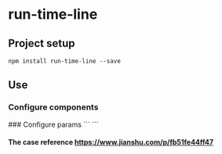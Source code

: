 # run-time-line

## Project setup
```
npm install run-time-line --save
```

## Use 

### Configure components
<template>
      <time-axis-auto
      :options="options"
      :dateTimes="dateTimeList"
      @getDateFun="getDateFun"
      :interval="interval"
    ></time-axis-auto>
</template>
### Configure params
```
<script>
export default {
  data() {
    return {
      date: '',
      options: {
        speed: 1, // 速度
        speedMax: 10 // 速度最大值
      },
      interval: 50, // 日期间的间隔
     dateTimeList:[]
    }
  },
  created(){
    this.initTimeLine()
  },
  methods: {
        // 时间轴数据初始化
    initTimeLine() {
      let count = 0
      while (count < 24) {
        const timeRes = count < 10 ? `0${count}:00` : `${count}:00`
        this.dateTimeList.push(timeRes)
        count++
      }
    },
    getDateFun(time) {
      console.log(time)
    }
  }
}
</script>
```

#### The case reference https://www.jianshu.com/p/fb51fe44ff47